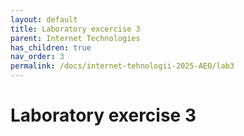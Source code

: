 ```yaml
---
layout: default
title: Laboratory excercise 3
parent: Internet Technologies
has_children: true
nav_order: 3
permalink: /docs/internet-tehnologii-2025-AEO/lab3
---
```


# Laboratory exercise 3
